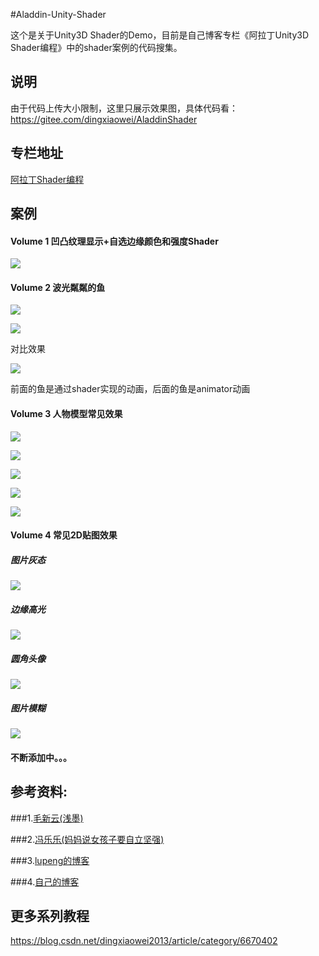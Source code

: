 #Aladdin-Unity-Shader

这个是关于Unity3D Shader的Demo，目前是自己博客专栏《阿拉丁Unity3D Shader编程》中的shader案例的代码搜集。

## 说明
由于代码上传大小限制，这里只展示效果图，具体代码看：https://gitee.com/dingxiaowei/AladdinShader

## 专栏地址

[阿拉丁Shader编程](https://aladdin.blog.csdn.net/article/category/6670402)

## 案例

#### Volume 1 凹凸纹理显示+自选边缘颜色和强度Shader

![](Effects/Volume1/1.png)

#### Volume 2 波光粼粼的鱼

![](Effects/Volume2/1.gif)

![](Effects/Volume2/2.gif)

对比效果

![](Effects/Volume2/3.gif)

前面的鱼是通过shader实现的动画，后面的鱼是animator动画

#### Volume 3 人物模型常见效果

![](Effects/Volume3/1.gif)

![](Effects/Volume3/2.gif)

![](Effects/Volume3/3.gif)

![](Effects/Volume3/41.png)

![](Effects/Volume3/5.gif)

#### Volume 4 常见2D贴图效果

##### 图片灰态

![](Effects/Volume4/dark.gif)

##### 边缘高光

![](Effects/Volume4/outline.gif)

##### 圆角头像

![](Effects/Volume4/round.gif)

##### 图片模糊

![](Effects/Volume4/blur.gif)

#### 不断添加中。。。

## 参考资料:

###1.[毛新云(浅墨)](http://blog.csdn.net/zhmxy555/article/category/2681301)

###2.[冯乐乐(妈妈说女孩子要自立坚强)](http://blog.csdn.net/candycat1992/article/category/1782159)

###3.[lupeng的博客](http://blog.csdn.net/u011047171)

###4.[自己的博客](https://aladdin.blog.csdn.net/article/category/6670402)

## 更多系列教程
https://blog.csdn.net/dingxiaowei2013/article/category/6670402

